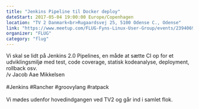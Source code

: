 ```yaml
---
title: "Jenkins Pipeline til Docker deploy"
dateStart: 2017-05-04 19:00:00 Europe/Copenhagen
location: "TV 2 Danmark<br>Rugaardsvej 25, 5100 Odense C., Odense"
link: "https://www.meetup.com/FLUG-Fyns-Linux-User-Group/events/239406998/"
organizer: "FLUG"
category: "flug"
---
```

Vi skal se lidt på Jenkins 2.0 Pipelines, en måde at sætte CI op for et udviklingsmiljø med test, code coverage, statisk kodeanalyse, deployment, rollback osv.
<br>
/v Jacob Aae Mikkelsen
<br><br>
#Jenkins #Rancher #groovylang #ratpack 
<br><br>
Vi mødes udenfor hovedindgangen ved TV2  og går ind i samlet flok. 
